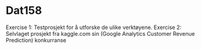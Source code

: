 # Dat158
Exercise 1: Testprosjekt for å utforske de ulike verktøyene.
Exercise 2: Selvlaget prosjekt fra kaggle.com sin (Google Analytics Customer Revenue Prediction) konkurranse
